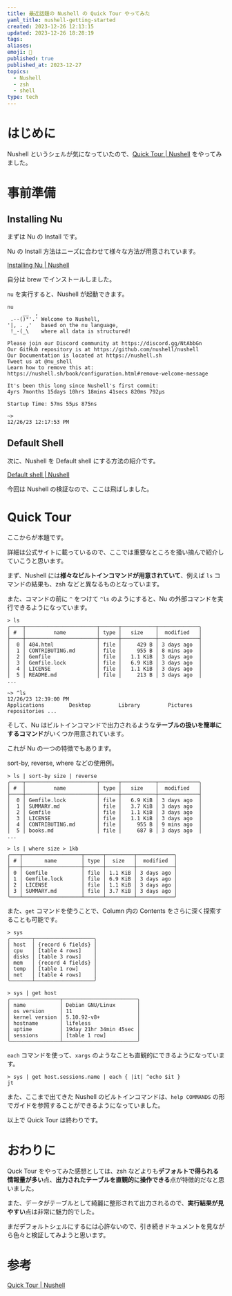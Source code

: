 ```yaml
---
title: 最近話題の Nushell の Quick Tour やってみた
yaml_title: nushell-getting-started
created: 2023-12-26 12:13:15
updated: 2023-12-26 18:28:19
tags: 
aliases: 
emoji: 🙌
published: true
published_at: 2023-12-27
topics:
  - Nushell
  - zsh
  - shell
type: tech
---
```

# はじめに

Nushell というシェルが気になっていたので、[Quick Tour | Nushell](https://www.nushell.sh/book/quick_tour.html#quick-tour) をやってみました。

# 事前準備
## Installing Nu

まずは Nu の Install です。

Nu の Install 方法はニーズに合わせて様々な方法が用意されています。

[Installing Nu | Nushell](https://www.nushell.sh/book/installation.html#installing-nu)

自分は brew でインストールしました。

`nu` を実行すると、Nushell が起動できます。

```shell
nu
     __  ,
 .--()°'.' Welcome to Nushell,
'|, . ,'   based on the nu language,
 !_-(_\    where all data is structured!

Please join our Discord community at https://discord.gg/NtAbbGn
Our GitHub repository is at https://github.com/nushell/nushell
Our Documentation is located at https://nushell.sh
Tweet us at @nu_shell
Learn how to remove this at: https://nushell.sh/book/configuration.html#remove-welcome-message

It's been this long since Nushell's first commit:
4yrs 7months 15days 10hrs 18mins 41secs 820ms 792µs

Startup Time: 57ms 55µs 875ns

~>                                                                                                                     12/26/23 12:17:53 PM
```

## Default Shell

次に、Nushell を Default shell にする方法の紹介です。

[Default shell | Nushell](https://www.nushell.sh/book/default_shell.html)

今回は Nushell の検証なので、ここは飛ばしました。

# Quick Tour

ここからが本題です。

詳細は公式サイトに載っているので、ここでは重要なところを掻い摘んで紹介していこうと思います。

まず、Nushell には**様々なビルトインコマンドが用意されていて**、例えば `ls` コマンドの結果も、zsh などと異なるものとなっています。

また、コマンドの前に `^` をつけて `^ls` のようにすると、Nu の外部コマンドを実行できるようになっています。

```shell
> ls
╭────┬───────────────────────┬──────┬───────────┬─────────────╮
│ #  │         name          │ type │   size    │  modified   │
├────┼───────────────────────┼──────┼───────────┼─────────────┤
│  0 │ 404.html              │ file │     429 B │ 3 days ago  │
│  1 │ CONTRIBUTING.md       │ file │     955 B │ 8 mins ago  │
│  2 │ Gemfile               │ file │   1.1 KiB │ 3 days ago  │
│  3 │ Gemfile.lock          │ file │   6.9 KiB │ 3 days ago  │
│  4 │ LICENSE               │ file │   1.1 KiB │ 3 days ago  │
│  5 │ README.md             │ file │     213 B │ 3 days ago  │
...

```
```shell
~> ^ls                                                                                                                 12/26/23 12:39:00 PM
Applications		Desktop			Library			Pictures		repositories ...
```

そして、Nu はビルトインコマンドで出力されるような**テーブルの扱いを簡単にするコマンド**がいくつか用意されています。

これが Nu の一つの特徴でもあります。

sort-by, reverse, where などの使用例。

```shell
> ls | sort-by size | reverse
╭────┬───────────────────────┬──────┬───────────┬─────────────╮
│ #  │         name          │ type │   size    │  modified   │
├────┼───────────────────────┼──────┼───────────┼─────────────┤
│  0 │ Gemfile.lock          │ file │   6.9 KiB │ 3 days ago  │
│  1 │ SUMMARY.md            │ file │   3.7 KiB │ 3 days ago  │
│  2 │ Gemfile               │ file │   1.1 KiB │ 3 days ago  │
│  3 │ LICENSE               │ file │   1.1 KiB │ 3 days ago  │
│  4 │ CONTRIBUTING.md       │ file │     955 B │ 9 mins ago  │
│  5 │ books.md              │ file │     687 B │ 3 days ago  │
...
```

```shell
> ls | where size > 1kb
╭───┬───────────────────┬──────┬─────────┬────────────╮
│ # │       name        │ type │  size   │  modified  │
├───┼───────────────────┼──────┼─────────┼────────────┤
│ 0 │ Gemfile           │ file │ 1.1 KiB │ 3 days ago │
│ 1 │ Gemfile.lock      │ file │ 6.9 KiB │ 3 days ago │
│ 2 │ LICENSE           │ file │ 1.1 KiB │ 3 days ago │
│ 3 │ SUMMARY.md        │ file │ 3.7 KiB │ 3 days ago │
╰───┴───────────────────┴──────┴─────────┴────────────╯
```

また、`get` コマンドを使うことで、Column 内の Contents をさらに深く探索することも可能です。

```shell
> sys
╭───────┬───────────────────╮
│ host  │ {record 6 fields} │
│ cpu   │ [table 4 rows]    │
│ disks │ [table 3 rows]    │
│ mem   │ {record 4 fields} │
│ temp  │ [table 1 row]     │
│ net   │ [table 4 rows]    │
╰───────┴───────────────────╯
```
```shell
> sys | get host
╭────────────────┬────────────────────────╮
│ name           │ Debian GNU/Linux       │
│ os version     │ 11                     │
│ kernel version │ 5.10.92-v8+            │
│ hostname       │ lifeless               │
│ uptime         │ 19day 21hr 34min 45sec │
│ sessions       │ [table 1 row]          │
╰────────────────┴────────────────────────╯
```

`each` コマンドを使って、`xargs` のようなことも直観的にできるようになっています。

```shell
> sys | get host.sessions.name | each { |it| ^echo $it }
jt
```

また、ここまで出てきた Nushell のビルトインコマンドは、`help COMMANDS` の形でガイドを参照することができるようになっていました。

以上で Quick Tour は終わりです。

# おわりに

Quck Tour をやってみた感想としては、zsh などよりも**デフォルトで得られる情報量が多い**点、**出力されたテーブルを直観的に操作できる**点が特徴的だなと思いました。

また、データがテーブルとして綺麗に整形されて出力されるので、**実行結果が見やすい**点は非常に魅力的でした。

まだデフォルトシェルにするには心許ないので、引き続きドキュメントを見ながら色々と検証してみようと思います。

# 参考

[Quick Tour | Nushell](https://www.nushell.sh/book/quick_tour.html)
